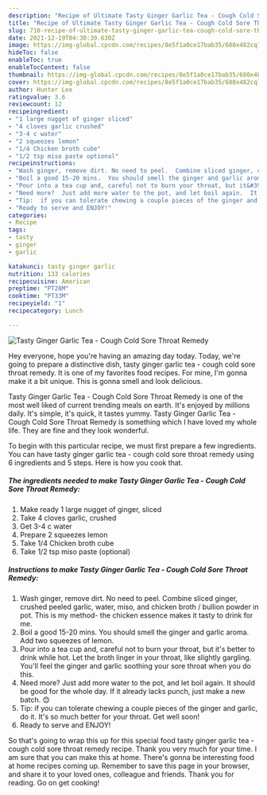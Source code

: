```yaml
---
description: "Recipe of Ultimate Tasty Ginger Garlic Tea - Cough Cold Sore Throat Remedy"
title: "Recipe of Ultimate Tasty Ginger Garlic Tea - Cough Cold Sore Throat Remedy"
slug: 710-recipe-of-ultimate-tasty-ginger-garlic-tea-cough-cold-sore-throat-remedy
date: 2021-12-19T04:30:39.630Z
image: https://img-global.cpcdn.com/recipes/8e5f1a0ce17bab35/680x482cq70/tasty-ginger-garlic-tea-cough-cold-sore-throat-remedy-recipe-main-photo.jpg
hideToc: false
enableToc: true
enableTocContent: false
thumbnail: https://img-global.cpcdn.com/recipes/8e5f1a0ce17bab35/680x482cq70/tasty-ginger-garlic-tea-cough-cold-sore-throat-remedy-recipe-main-photo.jpg
cover: https://img-global.cpcdn.com/recipes/8e5f1a0ce17bab35/680x482cq70/tasty-ginger-garlic-tea-cough-cold-sore-throat-remedy-recipe-main-photo.jpg
author: Hunter Lee
ratingvalue: 3.6
reviewcount: 12
recipeingredient:
- "1 large nugget of ginger sliced"
- "4 cloves garlic crushed"
- "3-4 c water"
- "2 squeezes lemon"
- "1/4 Chicken broth cube"
- "1/2 tsp miso paste optional"
recipeinstructions:
- "Wash ginger, remove dirt. No need to peel.  Combine sliced ginger, crushed peeled garlic, water, miso, and chicken broth / bullion powder in pot.  This is my method- the chicken essence makes it tasty to drink for me."
- "Boil a good 15-20 mins.  You should smell the ginger and garlic aroma.  Add two squeezes of lemon."
- "Pour into a tea cup and, careful not to burn your throat, but it&#39;s better to drink while hot.  Let the broth linger in your throat, like slightly gargling.  You&#39;ll feel the ginger and garlic soothing your sore throat when you do this."
- "Need more?  Just add more water to the pot, and let boil again.  It should be good for the whole day.  If it already lacks punch, just make a new batch. 😊"
- "Tip:  if you can tolerate chewing a couple pieces of the ginger and garlic, do it. It&#39;s so much better for your throat.  Get well soon!"
- "Ready to serve and ENJOY!"
categories:
- Recipe
tags:
- tasty
- ginger
- garlic

katakunci: tasty ginger garlic 
nutrition: 133 calories
recipecuisine: American
preptime: "PT28M"
cooktime: "PT33M"
recipeyield: "1"
recipecategory: Lunch

---
```



![Tasty Ginger Garlic Tea - Cough Cold Sore Throat Remedy](https://img-global.cpcdn.com/recipes/8e5f1a0ce17bab35/680x482cq70/tasty-ginger-garlic-tea-cough-cold-sore-throat-remedy-recipe-main-photo.jpg)

Hey everyone, hope you're having an amazing day today. Today, we're going to prepare a distinctive dish, tasty ginger garlic tea - cough cold sore throat remedy. It is one of my favorites food recipes. For mine, I'm gonna make it a bit unique. This is gonna smell and look delicious.

Tasty Ginger Garlic Tea - Cough Cold Sore Throat Remedy is one of the most well liked of current trending meals on earth. It's enjoyed by millions daily. It's simple, it's quick, it tastes yummy. Tasty Ginger Garlic Tea - Cough Cold Sore Throat Remedy is something which I have loved my whole life. They are fine and they look wonderful.




To begin with this particular recipe, we must first prepare a few ingredients. You can have tasty ginger garlic tea - cough cold sore throat remedy using 6 ingredients and 5 steps. Here is how you cook that.

<!--inarticleads1-->

##### The ingredients needed to make Tasty Ginger Garlic Tea - Cough Cold Sore Throat Remedy:

1. Make ready 1 large nugget of ginger, sliced
1. Take 4 cloves garlic, crushed
1. Get 3-4 c water
1. Prepare 2 squeezes lemon
1. Take 1/4 Chicken broth cube
1. Take 1/2 tsp miso paste (optional)




<!--inarticleads2-->

##### Instructions to make Tasty Ginger Garlic Tea - Cough Cold Sore Throat Remedy:

1. Wash ginger, remove dirt. No need to peel.  Combine sliced ginger, crushed peeled garlic, water, miso, and chicken broth / bullion powder in pot.  This is my method- the chicken essence makes it tasty to drink for me.
1. Boil a good 15-20 mins.  You should smell the ginger and garlic aroma.  Add two squeezes of lemon.
1. Pour into a tea cup and, careful not to burn your throat, but it&#39;s better to drink while hot.  Let the broth linger in your throat, like slightly gargling.  You&#39;ll feel the ginger and garlic soothing your sore throat when you do this.
1. Need more?  Just add more water to the pot, and let boil again.  It should be good for the whole day.  If it already lacks punch, just make a new batch. 😊
1. Tip:  if you can tolerate chewing a couple pieces of the ginger and garlic, do it. It&#39;s so much better for your throat.  Get well soon!
1. Ready to serve and ENJOY!



So that's going to wrap this up for this special food tasty ginger garlic tea - cough cold sore throat remedy recipe. Thank you very much for your time. I am sure that you can make this at home. There's gonna be interesting food at home recipes coming up. Remember to save this page in your browser, and share it to your loved ones, colleague and friends. Thank you for reading. Go on get cooking!
